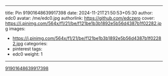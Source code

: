 
---
title: Pin 91901648639917398
date: 2024-11-21T21:50:53+05:30
author: edc0
avatar: /me/edc0.jpg
authorlink: https://github.com/edczero
cover: https://i.pinimg.com/564x/f1/21/be/f121be1b3b1892e5b56d4387b1f02282.jpg
images:
   - https://i.pinimg.com/564x/f1/21/be/f121be1b3b1892e5b56d4387b1f02282.jpg
categories:
  - pinterest
tags:
  - edc0
weight: 1
---

<!--more-->

[91901648639917398](https://in.pinterest.com/pin/91901648639917398/)

	